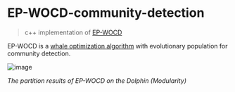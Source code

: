 # EP-WOCD-community-detection
>c++ implementation of [EP-WOCD](https://www.researchgate.net/publication/339837796_A_novel_community_detection_method_based_on_whale_optimization_algorithm_with_evolutionary_population)

EP-WOCD is a [whale optimization algorithm](https://www.sciencedirect.com/science/article/abs/pii/S0965997816300163) with evolutionary population for community detection.


  ![image](https://github.com/user-attachments/assets/3b44a39e-931b-411f-8d89-68e6a99d5937)

*The partition results of EP-WOCD on the Dolphin (Modularity)*
